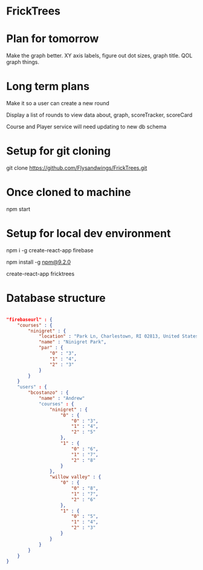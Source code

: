 # FrickTrees

# Plan for tomorrow
Make the graph better. XY axis labels, figure out dot sizes, graph title. QOL graph things.

# Long term plans
Make it so a user can create a new round

Display a list of rounds to view data about, graph, scoreTracker, scoreCard

Course and Player service will need updating to new db schema

# Setup for git cloning
git clone https://github.com/Flysandwings/FrickTrees.git

# Once cloned to machine
npm start

# Setup for local dev environment
npm i -g create-react-app firebase

npm install -g npm@9.2.0

create-react-app fricktrees

# Database structure
```json

"firebaseurl" : {
	"courses" : {
		"ninigret" : {
			"location" : "Park Ln, Charlestown, RI 02813, United States",
			"name" : "Ninigret Park",
			"par" : {
				"0" : "3",
				"1" : "4",
				"2" : "3"
			}
		}
	}
	"users" : {
		"bcostanzo" : {
			"name" : "Andrew"
			"courses" : {
				"ninigret" : {
					"0" : {
						"0" : "3",
						"1" : "4",
						"2" : "5"
					},
					"1" : {
						"0" : "6",
						"1" : "7",
						"2" : "8"
					}
				},
				"willow valley" : {
					"0" : {
						"0" : "8",
						"1" : "7",
						"2" : "6"
					},
					"1" : {
						"0" : "5",
						"1" : "4",
						"2" : "3"
					}
				}
			}
		}
	}
}
```
